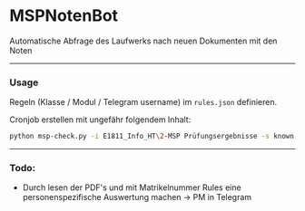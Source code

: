# MSPNotenBot

Automatische Abfrage des Laufwerks nach neuen Dokumenten mit den Noten

---

### Usage

Regeln (Klasse / Modul / Telegram username) im `rules.json` definieren.

Cronjob erstellen mit ungefähr folgendem Inhalt:

```bash
python msp-check.py -i E1811_Info_HT\2-MSP Prüfungsergebnisse -s known.txt -r rules.json
```

---

### Todo:

- Durch lesen der PDF's und mit Matrikelnummer Rules eine personenspezifische Auswertung machen -> PM in Telegram



